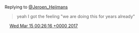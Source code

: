 Replying to [@Jeroen\_Heijmans](https://twitter.com/Jeroen_Heijmans/status/841768002223775749)

> yeah I got the feeling "we are doing this for years  already"

<img src="../../media/tweet.ico" width="12" /> [Wed Mar 15 00:26:16 +0000 2017](https://twitter.com/DromerDenker/status/841807724992180224)